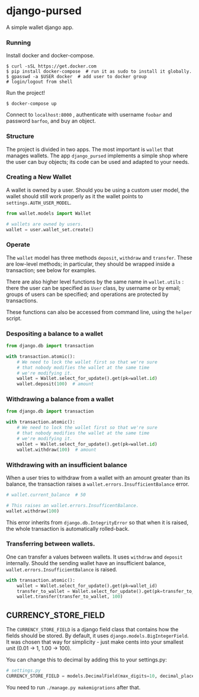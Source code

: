 django-pursed
===

A simple wallet django app.

### Running

Install docker and docker-compose.

```shell
$ curl -sSL https://get.docker.com
$ pip install docker-compose  # run it as sudo to install it globally.
$ gpasswd -a $USER docker  # add user to docker group
# login/logout from shell
```

Run the project!

```shell
$ docker-compose up
```

Connect to `localhost:8000` , authenticate with username `foobar` and password `barfoo`,
and buy an object.

### Structure

The project is divided in two apps. The most important is `wallet` that manages wallets.
The app `django_pursed` implements a simple shop where the user can buy objects;
its code can be used and adapted to your needs.

### Creating a New Wallet

A wallet is owned by a user. Should you be using a custom
user model, the wallet should still work properly as it
the wallet points to `settings.AUTH_USER_MODEL`.

```python
from wallet.models import Wallet

# wallets are owned by users.
wallet = user.wallet_set.create()
```

### Operate

The `wallet` model has three methods `deposit`, `withdraw` and `transfer`.
These are low-level methods; in particular, they should be wrapped inside a transaction;
see below for examples.

There are also higher level functions by the same name in `wallet.utils` :
there the user can be specified as `User` class, by username or by email;
groups of users can be specified;
and operations are protected by transactions.

These functions can also be accessed from command line, using the `helper` script.

### Despositing a balance to a wallet

```python
from django.db import transaction

with transaction.atomic():
    # We need to lock the wallet first so that we're sure
    # that nobody modifies the wallet at the same time 
    # we're modifying it.
    wallet = Wallet.select_for_update().get(pk=wallet.id)
    wallet.deposit(100)  # amount
```

### Withdrawing a balance from a wallet

```python
from django.db import transaction

with transaction.atomic():
    # We need to lock the wallet first so that we're sure
    # that nobody modifies the wallet at the same time 
    # we're modifying it.
    wallet = Wallet.select_for_update().get(pk=wallet.id)
    wallet.withdraw(100)  # amount
```

### Withdrawing with an insufficient balance

When a user tries to withdraw from a wallet with an amount
greater than its balance, the transaction raises a
`wallet.errors.InsufficientBalance` error.

```python
# wallet.current_balance  # 50

# This raises an wallet.errors.InsufficentBalance.
wallet.withdraw(100)
```

This error inherits from `django.db.IntegrityError` so that
when it is raised, the whole transaction is automatically
rolled-back.

### Transferring between wallets.

One can transfer a values between wallets. It uses
`withdraw` and `deposit` internally. Should the sending
wallet have an insufficient balance,
`wallet.errors.InsufficientBalance` is raised.

```python
with transaction.atomic():
    wallet = Wallet.select_for_update().get(pk=wallet_id)
    transfer_to_wallet = Wallet.select_for_update().get(pk=transfer_to_wallet_id)
    wallet.transfer(transfer_to_wallet, 100)
```

CURRENCY_STORE_FIELD
---

The `CURRENCY_STORE_FIELD` is a django field class that
contains how the fields should be stored. By default,
it uses `django.models.BigIntegerField`. It was chosen that
way for simplicity - just make cents into your smallest 
unit (0.01 -> 1, 1.00 -> 100).

You can change this to decimal by adding this to your
settings.py:

```python
# settings.py
CURRENCY_STORE_FIELD = models.DecimalField(max_digits=10, decimal_places=2)
```

You need to run `./manage.py makemigrations` after that.
